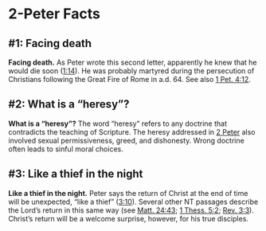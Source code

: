 # 2-Peter Facts

## #1: Facing death
**Facing death.** As Peter wrote this second letter, apparently he knew that he would die soon ([1:14](https://www.esv.org/2+Peter+1%3A14/)). He was probably martyred during the persecution of Christians following the Great Fire of Rome in a.d. 64. See also [1 Pet. 4:12](https://www.esv.org/1+Peter+4%3A12/).


## #2: What is a “heresy”?
**What is a “heresy”?** The word “heresy” refers to any doctrine that contradicts the teaching of Scripture. The heresy addressed in [2 Peter](https://www.esv.org/2+Peter+1%3A1%E2%80%933%3A18/) also involved sexual permissiveness, greed, and dishonesty. Wrong doctrine often leads to sinful moral choices.


## #3: Like a thief in the night
**Like a thief in the night.** Peter says the return of Christ at the end of time will be unexpected, “like a thief” ([3:10](https://www.esv.org/2+Peter+3%3A10/)). Several other NT passages describe the Lord’s return in this same way (see [Matt. 24:43](https://www.esv.org/Matthew+24%3A43/); [1 Thess. 5:2](https://www.esv.org/1+Thessalonians+5%3A2/); [Rev. 3:3](https://www.esv.org/Revelation+3%3A3/)). Christ’s return will be a welcome surprise, however, for his true disciples.

